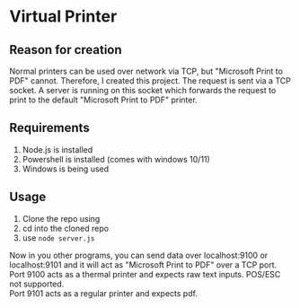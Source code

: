 # Virtual Printer

## Reason for creation

Normal printers can be used over network via TCP, but "Microsoft Print to PDF" cannot.
Therefore, I created this project. The request is sent via a TCP socket. A server is running on this socket which forwards the request to print to the default "Microsoft Print to PDF" printer.

## Requirements

1. Node.js is installed
2. Powershell is installed (comes with windows 10/11)
3. Windows is being used

## Usage

1. Clone the repo using
2. cd into the cloned repo
3. use ```node server.js```

Now in you other programs, you can send data over localhost:9100 or localhost:9101 and it will act as "Microsoft Print to PDF" over a TCP port.  
Port 9100 acts as a thermal printer and expects raw text inputs. POS/ESC not supported.  
Port 9101 acts as a regular printer and expects pdf.  

